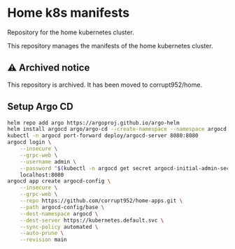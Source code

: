 # Home k8s manifests

Repository for the home kubernetes cluster.

This repository manages the manifests of the home kubernetes cluster.

## ⚠️ Archived notice

This repository is archived.
It has been moved to corrupt952/home.

## Setup Argo CD

```bash
helm repo add argo https://argoproj.github.io/argo-helm
helm install argocd argo/argo-cd --create-namespace --namespace argocd
kubectl -n argocd port-forward deploy/argocd-server 8080:8080
argocd login \
    --insecure \
    --grpc-web \
    --username admin \
    --password "$(kubectl -n argocd get secret argocd-initial-admin-secret -o jsonpath="{.data.password}" | base64 -d)" \
    localhost:8080
argocd app create argocd-config \
    --insecure \
    --grpc-web \
    --repo https://github.com/corrupt952/home-apps.git \
    --path argocd-config/base \
    --dest-namespace argocd \
    --dest-server https://kubernetes.default.svc \
    --sync-policy automated \
    --auto-prune \
    --revision main
```
